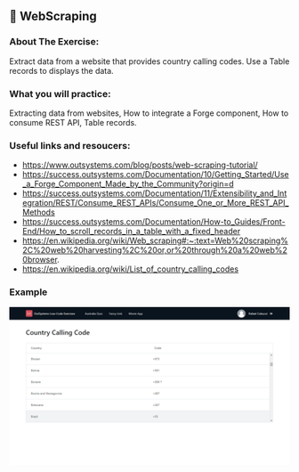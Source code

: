 ## :ledger: WebScraping

### About The Exercise:

Extract data from a website that provides country calling codes. Use a Table records to displays the data. 

### What you will practice:

Extracting data from websites, How to integrate a Forge component, How to consume REST API, Table records.

### Useful links and resoucers:

- https://www.outsystems.com/blog/posts/web-scraping-tutorial/
- https://success.outsystems.com/Documentation/10/Getting_Started/Use_a_Forge_Component_Made_by_the_Community?origin=d
- https://success.outsystems.com/Documentation/11/Extensibility_and_Integration/REST/Consume_REST_APIs/Consume_One_or_More_REST_API_Methods
- https://success.outsystems.com/Documentation/How-to_Guides/Front-End/How_to_scroll_records_in_a_table_with_a_fixed_header
- https://en.wikipedia.org/wiki/Web_scraping#:~:text=Web%20scraping%2C%20web%20harvesting%2C%20or,or%20through%20a%20web%20browser.
- https://en.wikipedia.org/wiki/List_of_country_calling_codes

### Example
![OutSystems Image](./Samples/webScraping.png)
